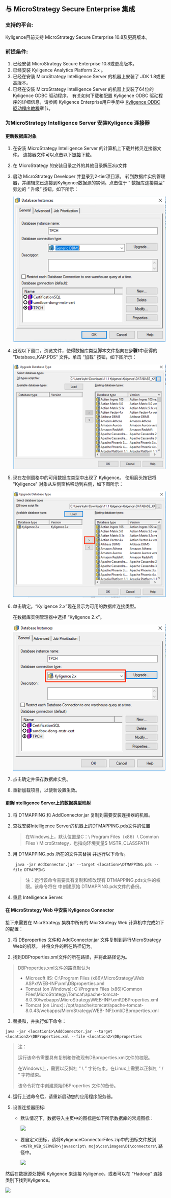 ## 与 MicroStrategy Secure Enterprise 集成

### 支持的平台:

Kyligence目前支持 MicroStrategy Secure Enterprise 10.8及更高版本。

### 前提条件:

1. 已经安装 MicroStrategy Secure Enterprise 10.8或更高版本。
2. 已经安装 Kyligence Analytics Platform 2.x 。
3. 已经在安装 MicroStrategy Intelligence Server 的机器上安装了 JDK 1.8或更高版本。
4. 已经在安装 MicroStrategy Intelligence Server 的机器上安装了64位的 Kyligence ODBC 驱动程序。 有关如何下载和配置 Kyligence ODBC 驱动程序的详细信息，请参阅 Kyligence Enterprise用户手册中 [Kyligence ODBC 驱动程序教程](../driver/kyligence_odbc.cn.md)章节。


### 为MicroStrategy Intelligence Server 安装Kyligence 连接器 

#### 更新数据库对象

1. 在安装 MicroStrategy Intelligence Server 的计算机上下载并拷贝连接器文件。 连接器文件可以点击以下[链接](https://community.microstrategy.com/s/article/Kyligence-Analytic-Platform)下载。

2. 在 MicroStrategy 的安装目录之外的其他目录解压zip文件

3. 启动 MicroStrategy Developer 并登录到2-tier项目源。 转到数据库实例管理器，并编辑您已连接到Kyligence数据源的实例。点击位于 “ 数据库连接类型” 旁边的 “ 升级” 按钮，如下所示：

   ![](images/microstrategy_10_8/database_instances.png)

4. 出现以下窗口。浏览文件，使得数据库类型脚本文件指向在**步骤1**中获得的 ”Database_KAP.PDS“ 文件。单击 “加载” 按钮，如下图所示：

   ![](images/microstrategy_10_8/load.png)

5. 现在左侧窗格中的可用数据库类型中出现了 Kyligence。 使用箭头按钮将 "Kyligence" 对象从左侧窗格移动到右侧，如下图所示：

   ![](images/microstrategy_10_8/add_database.png)

6. 单击确定。“Kyligence 2.x”现在显示为可用的数据库连接类型。 

   在数据库实例管理器中选择 “Kyligence 2.x”。

   ![](images/microstrategy_10_8/select_kyligence.png)

7. 点击确定并保存数据库实例。

8. 重新加载项目，以使新设置生效。



#### 更新Intelligence Server上的数据类型映射

1. 将 DTMAPPING 和 AddConnector.jar 复制到需要安装连接器的机器。

2. 查找安装Intelligence Server的机器上的DTMAPPING.pds文件的位置

   > 在Windows上，默认位置是C：\ Program Files（x86）\ Common Files \ MicroStrategy，也指向环境变量$ MSTR_CLASSPATH

3. 用 DTMAPPING.pds 所在的文件夹替换 <location> 并运行以下命令。

   ``` java -jar AddConnector.jar --target <location>\DTMAPPING.pds --file DTMAPPING```

   > 注：运行该命令需要具有复制和修改现有 DTMAPPING.pds文件的权限。该命令将在 <location> 中创建原始 DTMAPPING.pds文件的备份。

4. 重启 Intelligence Server.

#### 在 MicroStrategy Web 中安装 Kyligence Connector

接下来需要在 MicrStrategy 集群中所有的 MicrStrategy Web 计算机中完成如下的配置：

1. 将 DBproperties 文件和 AddConnector.jar 文件复制到运行MicroStrategy Web的机器。 并将文件的所在路径记为<location1>。

2. 找到DBProperties.xml文件的所在路径，并将此路径记为<location2>。

  > DBProperties.xml文件的路径默认为
  >
  > * Microsoft IIS: C:\Program Files (x86)\MicroStrategy\Web ASPx\WEB-INF\xml\DBproperties.xml
  > * Tomcat (on Windows): C:\Program Files (x86)\Common Files\MicroStrategy\Tomcat\apache-tomcat-8.0.30\webapps\MicroStrategy\WEB-INF\xml\DBProperties.xml
  > * Tomcat (on Linux): /opt/apache/tomcat/apache-tomcat-8.0.43/webapps/MicroStrategy/WEB-INF/xml/DBproperties.xml
  >

3. 替换<location1>和<location2>，并执行如下命令：

  ```
  java -jar <location1>\AddConnector.jar --target <location2>\DBProperties.xml --file <location2>\DBproperties
  ```

  > 注：
  >
  > 运行该命令需要具有复制和修改现有DBproperties.xml文件的权限。
  >
  > 在Windows上，<location>需要以反斜杠 “ \ ” 字符结束，在Linux上需要以正斜杠 “ / ” 字符结束。
  >
  > 该命令将在<location2>中创建原始DBProperties 文件的备份。

4. 运行上述命令后，请重新启动您的应用程序服务器。

5. 设置连接器图标:

   * 默认情况下，数据导入主页中的图标是如下所示数据库的常规图标：

     ![](images/microstrategy_10_8/default_icon.png)

   * 要自定义图标，请将KyligenceConnectorFiles.zip中的图标文件放到`<MSTR_WEB_SERVER>\javascript\ mojo\css\images\DI\connectors\` 路径中。

     ![](images/microstrategy_10_8/ky_icon.png)




然后在数据源处搜索 Kyligence 来连接 Kyligence，或者可以在 “Hadoop” 连接类别下找到Kyligence。

 ![](images/microstrategy_10_8/datasource_ky.png)



